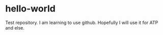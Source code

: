 # hello-world
Test repository.
I am learning to use github. 
Hopefully I will use it for ATP and else.
